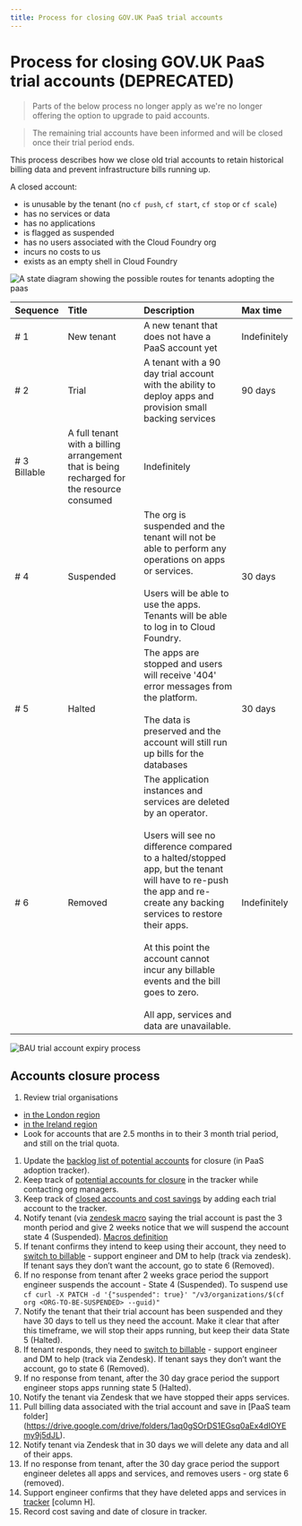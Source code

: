 ```yaml
---
title: Process for closing GOV.UK PaaS trial accounts
---
```


# Process for closing GOV.UK PaaS trial accounts (DEPRECATED)

>Parts of the below process no longer apply as we're no longer offering the option to upgrade to paid accounts.

>The remaining trial accounts have been informed and will be closed once their trial period ends.

This process describes how we close old trial accounts to retain historical billing data and prevent infrastructure bills running up.

A closed account:

  - is unusable by the tenant (no `cf push`, `cf start`, `cf stop` or `cf scale`)
  - has no services or data 
  - has no applications 
  - is flagged as suspended
  - has no users associated with the Cloud Foundry org
  - incurs no costs to us
  - exists as an empty shell in Cloud Foundry

![A state diagram showing the possible routes for tenants adopting the paas](/diagrams/process-for-closing-old-trial-accounts.svg)

| Sequence | Title | Description | Max time |
|:---|:---|:---|:---|
|# 1|New tenant|A new tenant that does not have a PaaS account yet|Indefinitely|
|# 2|Trial|A tenant with a 90 day trial account with the ability to deploy apps and provision small backing services|90 days|
|# 3 Billable|A full tenant with a billing arrangement that is being recharged for the resource consumed|Indefinitely|
|# 4|Suspended|The org is suspended and the tenant will not be able to perform any operations on apps or services.<br /><br />Users will be able to use the apps. Tenants will be able to log in to Cloud Foundry.|30 days|
|# 5|Halted|The apps are stopped and users will receive '404' error messages from the platform.<br /><br />The data is preserved and the account will still run up bills for the databases|30 days|
|# 6|Removed|The application instances and services are deleted by an operator.<br /><br />Users will see no difference compared to a halted/stopped app, but the tenant will have to re-push the app and re-create any backing services to restore their apps.<br /><br />At this point the account cannot incur any billable events and the bill goes to zero.<br /><br />All app, services and data are unavailable.|Indefinitely|

![BAU trial account expiry process](/diagrams/BAU-trial-account-expiry-process-map.svg)


## Accounts closure process

1. Review trial organisations<br />
  - [in the London region](https://admin.london.cloud.service.gov.uk/reports/organisations)
  - [in the Ireland region](https://admin.cloud.service.gov.uk/reports/organisations)
  - Look for accounts that are 2.5 months in to their 3 month trial period, and still on the trial quota.
1. Update the [backlog list of potential accounts](https://docs.google.com/spreadsheets/d/1bZP7W-5nJxDicJ2lc_eT873zXXjXnHh-qGYJobHUIv8/edit#gid=527069954) for closure (in PaaS adoption tracker).
1. Keep track of [potential accounts for closure](https://docs.google.com/spreadsheets/d/1bZP7W-5nJxDicJ2lc_eT873zXXjXnHh-qGYJobHUIv8/edit#gid=949444725) in the tracker while contacting org managers.
1. Keep track of [closed accounts and cost savings](https://docs.google.com/spreadsheets/d/1bZP7W-5nJxDicJ2lc_eT873zXXjXnHh-qGYJobHUIv8/edit#gid=159027804) by adding each trial account to the tracker.
1. Notify tenant (via [zendesk macro](https://docs.google.com/document/d/1shOo7PSvWh2CqxSEzqW8Q4OyRCAW3g7xrSGQ9foRfAA/edit#heading=h.v5ekyyl9lqs3) saying the trial account is past the 3 month period and give 2 weeks notice that we will suspend the account state 4 (Suspended). [Macros definition](https://docs.google.com/document/d/1shOo7PSvWh2CqxSEzqW8Q4OyRCAW3g7xrSGQ9foRfAA/edit#)
1. If tenant confirms they intend to keep using their account, they need to [switch to billable](https://team-manual.cloud.service.gov.uk/accounts/account_lifecycle/#upgrading-trial-orgs-to-paid-orgs) - support engineer and DM to help (track via zendesk).
If tenant says they don’t want the account, go to state 6 (Removed).
1. If no response from tenant after 2 weeks grace period the support engineer suspends the account - State 4 (Suspended). To suspend use `cf curl -X PATCH -d '{"suspended": true}' "/v3/organizations/$(cf org <ORG-TO-BE-SUSPENDED> --guid)"`
1. Notify the tenant that their trial account has been suspended and they have 30 days to tell us they need the account. Make it clear that after this timeframe, we will stop their apps running, but keep their data State 5 (Halted).
1. If tenant responds, they need to [switch to billable](https://team-manual.cloud.service.gov.uk/accounts/account_lifecycle/#upgrading-trial-orgs-to-paid-orgs) - support engineer and DM to help (track via Zendesk).
If tenant says they don’t want the account, go to state 6 (Removed).
1. If no response from tenant, after the 30 day grace period the support engineer stops apps running state 5 (Halted).
1. Notify the tenant via Zendesk that we have stopped their apps services.
1. Pull billing data associated with the trial account and save in [PaaS team folder] (https://drive.google.com/drive/folders/1aq0gSOrDS1EGsq0aEx4dIOYEmy9j5dJL).
1. Notify tenant via Zendesk that in 30 days we will delete any data and all of their apps.
1. If no response from tenant, after the 30 day grace period the support engineer deletes all apps and services, and removes users - org state 6 (removed).
1. Support engineer confirms that they have deleted apps and services in [tracker](https://docs.google.com/spreadsheets/d/1bZP7W-5nJxDicJ2lc_eT873zXXjXnHh-qGYJobHUIv8/edit#gid=159027804) [column H].
1. Record cost saving and date of closure in tracker.
